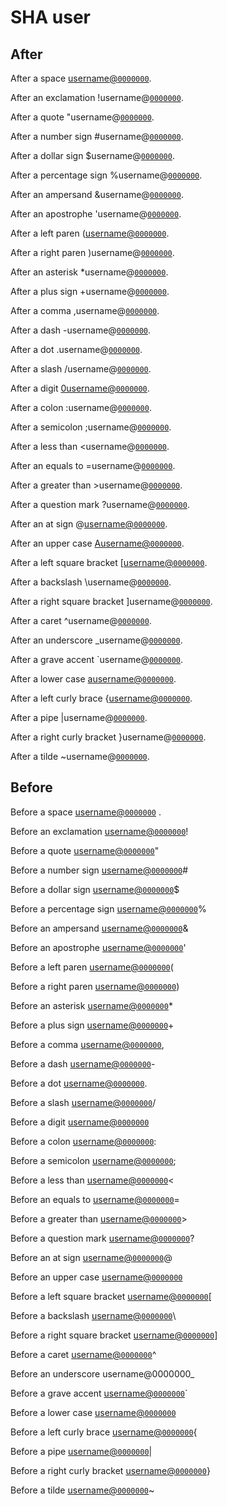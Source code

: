 # SHA user

## After

After a space [username@`0000000`](https://gitlab.com/username/remark/commit/0000000).

After an exclamation !username@[`0000000`](https://gitlab.com/wooorm/remark/commit/0000000).

After a quote "username@[`0000000`](https://gitlab.com/wooorm/remark/commit/0000000).

After a number sign #username@[`0000000`](https://gitlab.com/wooorm/remark/commit/0000000).

After a dollar sign $username@[`0000000`](https://gitlab.com/wooorm/remark/commit/0000000).

After a percentage sign %username@[`0000000`](https://gitlab.com/wooorm/remark/commit/0000000).

After an ampersand \&username@[`0000000`](https://gitlab.com/wooorm/remark/commit/0000000).

After an apostrophe 'username@[`0000000`](https://gitlab.com/wooorm/remark/commit/0000000).

After a left paren ([username@`0000000`](https://gitlab.com/username/remark/commit/0000000).

After a right paren )username@[`0000000`](https://gitlab.com/wooorm/remark/commit/0000000).

After an asterisk \*username@[`0000000`](https://gitlab.com/wooorm/remark/commit/0000000).

After a plus sign +username@[`0000000`](https://gitlab.com/wooorm/remark/commit/0000000).

After a comma ,username@[`0000000`](https://gitlab.com/wooorm/remark/commit/0000000).

After a dash -username@[`0000000`](https://gitlab.com/wooorm/remark/commit/0000000).

After a dot .username@[`0000000`](https://gitlab.com/wooorm/remark/commit/0000000).

After a slash /username@[`0000000`](https://gitlab.com/wooorm/remark/commit/0000000).

After a digit [0username@`0000000`](https://gitlab.com/0username/remark/commit/0000000).

After a colon :username@[`0000000`](https://gitlab.com/wooorm/remark/commit/0000000).

After a semicolon ;username@[`0000000`](https://gitlab.com/wooorm/remark/commit/0000000).

After a less than \<username@[`0000000`](https://gitlab.com/wooorm/remark/commit/0000000).

After an equals to =username@[`0000000`](https://gitlab.com/wooorm/remark/commit/0000000).

After a greater than >username@[`0000000`](https://gitlab.com/wooorm/remark/commit/0000000).

After a question mark ?username@[`0000000`](https://gitlab.com/wooorm/remark/commit/0000000).

After an at sign @[username@`0000000`](https://gitlab.com/username/remark/commit/0000000).

After an upper case [Ausername@`0000000`](https://gitlab.com/Ausername/remark/commit/0000000).

After a left square bracket \[[username@`0000000`](https://gitlab.com/username/remark/commit/0000000).

After a backslash \username@[`0000000`](https://gitlab.com/wooorm/remark/commit/0000000).

After a right square bracket ]username@[`0000000`](https://gitlab.com/wooorm/remark/commit/0000000).

After a caret ^username@[`0000000`](https://gitlab.com/wooorm/remark/commit/0000000).

After an underscore \_username@[`0000000`](https://gitlab.com/wooorm/remark/commit/0000000).

After a grave accent \`username@[`0000000`](https://gitlab.com/wooorm/remark/commit/0000000).

After a lower case [ausername@`0000000`](https://gitlab.com/ausername/remark/commit/0000000).

After a left curly brace {[username@`0000000`](https://gitlab.com/username/remark/commit/0000000).

After a pipe |username@[`0000000`](https://gitlab.com/wooorm/remark/commit/0000000).

After a right curly bracket }username@[`0000000`](https://gitlab.com/wooorm/remark/commit/0000000).

After a tilde ~username@[`0000000`](https://gitlab.com/wooorm/remark/commit/0000000).

## Before

Before a space [username@`0000000`](https://gitlab.com/username/remark/commit/0000000) .

Before an exclamation [username@`0000000`](https://gitlab.com/username/remark/commit/0000000)!

Before a quote [username@`0000000`](https://gitlab.com/username/remark/commit/0000000)"

Before a number sign [username@`0000000`](https://gitlab.com/username/remark/commit/0000000)#

Before a dollar sign [username@`0000000`](https://gitlab.com/username/remark/commit/0000000)$

Before a percentage sign [username@`0000000`](https://gitlab.com/username/remark/commit/0000000)%

Before an ampersand [username@`0000000`](https://gitlab.com/username/remark/commit/0000000)&

Before an apostrophe [username@`0000000`](https://gitlab.com/username/remark/commit/0000000)'

Before a left paren [username@`0000000`](https://gitlab.com/username/remark/commit/0000000)(

Before a right paren [username@`0000000`](https://gitlab.com/username/remark/commit/0000000))

Before an asterisk [username@`0000000`](https://gitlab.com/username/remark/commit/0000000)\*

Before a plus sign [username@`0000000`](https://gitlab.com/username/remark/commit/0000000)+

Before a comma [username@`0000000`](https://gitlab.com/username/remark/commit/0000000),

Before a dash [username@`0000000`](https://gitlab.com/username/remark/commit/0000000)-

Before a dot [username@`0000000`](https://gitlab.com/username/remark/commit/0000000).

Before a slash [username@`0000000`](https://gitlab.com/username/remark/commit/0000000)/

Before a digit [username@`0000000`](https://gitlab.com/username/remark/commit/00000000)

Before a colon [username@`0000000`](https://gitlab.com/username/remark/commit/0000000):

Before a semicolon [username@`0000000`](https://gitlab.com/username/remark/commit/0000000);

Before a less than [username@`0000000`](https://gitlab.com/username/remark/commit/0000000)<

Before an equals to [username@`0000000`](https://gitlab.com/username/remark/commit/0000000)=

Before a greater than [username@`0000000`](https://gitlab.com/username/remark/commit/0000000)>

Before a question mark [username@`0000000`](https://gitlab.com/username/remark/commit/0000000)?

Before an at sign [username@`0000000`](https://gitlab.com/username/remark/commit/0000000)@

Before an upper case [username@`0000000`](https://gitlab.com/username/remark/commit/0000000A)

Before a left square bracket [username@`0000000`](https://gitlab.com/username/remark/commit/0000000)\[

Before a backslash [username@`0000000`](https://gitlab.com/username/remark/commit/0000000)\\

Before a right square bracket [username@`0000000`](https://gitlab.com/username/remark/commit/0000000)]

Before a caret [username@`0000000`](https://gitlab.com/username/remark/commit/0000000)^

Before an underscore username@0000000\_

Before a grave accent [username@`0000000`](https://gitlab.com/username/remark/commit/0000000)\`

Before a lower case [username@`0000000`](https://gitlab.com/username/remark/commit/0000000a)

Before a left curly brace [username@`0000000`](https://gitlab.com/username/remark/commit/0000000){

Before a pipe [username@`0000000`](https://gitlab.com/username/remark/commit/0000000)|

Before a right curly bracket [username@`0000000`](https://gitlab.com/username/remark/commit/0000000)}

Before a tilde [username@`0000000`](https://gitlab.com/username/remark/commit/0000000)~
